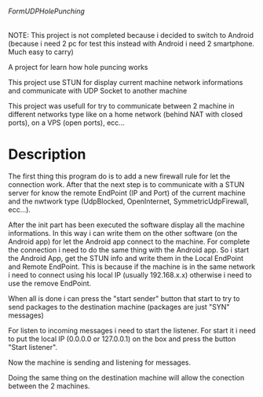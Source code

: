 ###### FormUDPHolePunching
 NOTE:
 This project is not completed because i decided to switch to Android (because i need 2 pc for test this instead with Android i need 2 smartphone. Much easy to carry)
 
 A project for learn how hole puncing works
 
 This project use STUN for display current machine network informations and communicate with UDP Socket to another machine
 
 This project was usefull for try to communicate between 2 machine in different networks type like on a home network (behind NAT with closed ports), on a VPS (open ports), ecc...
 
# Description
 The first thing this program do is to add a new firewall rule for let the connection work.
 After that the next step is to communicate with a STUN server for know the remote EndPoint (IP and Port) of the current machine and the nwtwork type (UdpBlocked, OpenInternet, SymmetricUdpFirewall, ecc...).
 
 After the init part has been executed the software display all the machine informations. In this way i can write them on the other software (on the Android app) for let the Android app connect to the machine.
 For complete the connection i need to do the same thing with the Android app. So i start the Android App, get the STUN info and write them in the Local EndPoint and Remote EndPoint.
 This is because if the machine is in the same network i need to connect using his local IP (usually 192.168.x.x) otherwise i need to use the remove EndPoint.
 
 When all is done i can press the "start sender" button that start to try to send packages to the destination machine (packages are just "SYN" messages)
 
 For listen to incoming messages i need to start the listener. For start it i need to put the local IP (0.0.0.0 or 127.0.0.1) on the box and press the button "Start listener".
 
 Now the machine is sending and listening for messages.
 
 Doing the same thing on the destination machine will allow the conection between the 2 machines.
 
